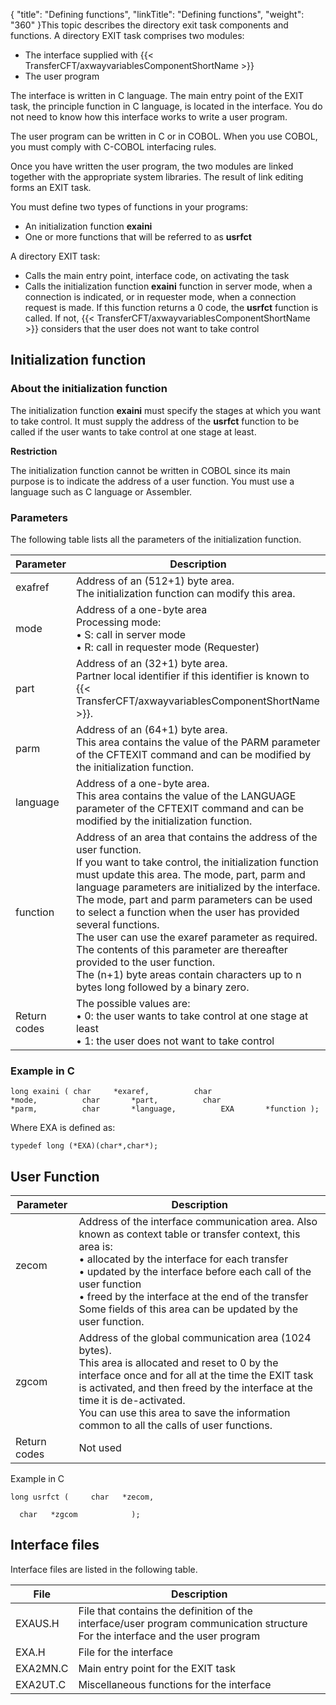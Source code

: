 {
    "title": "Defining  functions",
    "linkTitle": "Defining functions",
    "weight": "360"
}<span id="About_the_Functions"></span>This topic describes the directory exit task components and functions.
A directory EXIT task comprises two modules:

- The interface supplied
    with {{< TransferCFT/axwayvariablesComponentShortName  >}}
- The user program

The interface is written in C language. The main entry point of the
EXIT task, the principle function in C language, is located in the interface.
You do not need to know how this interface works to write a user program.

The user program can be written in C or in COBOL. When you use COBOL,
you must comply with C-COBOL interfacing rules.

Once you have written the user program, the two modules are linked together
with the appropriate system libraries. The result of link editing forms
an EXIT task.

You must define two types of functions in your programs:

- An initialization
    function **exaini**
- One or more functions
    that will be referred to as **usrfct**

A directory EXIT task:

- Calls the main
    entry point, interface code, on activating the task
- Calls the initialization
    function **exaini** function in server mode, when a connection is indicated,
    or in requester mode, when a connection request is made. If this function
    returns a 0 code, the ****usrfct**** function
    is called. If not, {{< TransferCFT/axwayvariablesComponentShortName  >}} considers that the user does not want
    to take control

<span id="Initialization_Function"></span>

Initialization function
-----------------------

### About the initialization function

The initialization function **exaini** must specify the stages at
which you want to take control. It must supply the address of the **usrfct**
function to be called if the user wants to take control at one stage at
least.

****Restriction****

The initialization function cannot be written in COBOL since its main
purpose is to indicate the address of a user function. You must use a
language such as C language or Assembler.

### Parameters

The following table lists all the parameters of the
initialization function.


| Parameter  | Description  |
| --- | --- |
| exafref | Address of an (512+1) byte area.<br/> The initialization function can modify this area. |
| mode | Address of a one-byte area<br/> Processing mode:<br/> • S: call in server mode<br/> • R: call in requester mode (Requester) |
| part | Address of an (32+1) byte area.<br/> Partner local identifier if this identifier is known to {{< TransferCFT/axwayvariablesComponentShortName  >}}. |
| parm | Address of an (64+1) byte area.<br/> This area contains the value of the PARM parameter of the CFTEXIT command and can be modified by the initialization function. |
| language | Address of a one-byte area.<br/> This area contains the value of the LANGUAGE parameter of the CFTEXIT command and can be modified by the initialization function. |
| function | Address of an area that contains the address of the user function.<br/> If you want to take control, the initialization function must update this area. The mode, part, parm and language parameters are initialized by the interface. The mode, part and parm parameters can be used to select a function when the user has provided several functions.<br/> The user can use the exaref parameter as required. The contents of this parameter are thereafter provided to the user function.<br/> The (n+1) byte areas contain characters up to n bytes long followed by a binary zero. |
| Return codes | The possible values are:<br/> • 0: the user wants to take control at one stage at least<br/> • 1: the user does not want to take control |


### Example in C

`long exaini ( char     *exaref,          char       *mode,          char       *part,          char       *parm,          char       *language,          EXA       *function );`

Where EXA is defined as:

`typedef long (*EXA)(char*,char*);`

<span id="User_Function"></span>

User Function
-------------


| Parameter  | Description  |
| --- | --- |
| zecom<br/> <br/>  | Address of the interface communication area. Also known as context table or transfer context, this area is:<br/> • allocated by the interface for each transfer<br/> • updated by the interface before each call of the user function<br/> • freed by the interface at the end of the transfer<br/> Some fields of this area can be updated by the user function. |
| zgcom | Address of the global communication area (1024 bytes).<br/> This area is allocated and reset to 0 by the interface once and for all at the time the EXIT task is activated, and then freed by the interface at the time it is de-activated.<br/> You can use this area to save the information common to all the calls of user functions.<br/>  |
| Return codes | Not used |


Example in C

`long usrfct (     char   *zecom,`

`  char   *zgcom            );`

<span id="Interface_Files"></span>

Interface files
---------------

Interface files are listed in the following table.


| File  | Description  |
| --- | --- |
| EXAUS.H | File that contains the definition of the interface/user program communication structure<br /> For the interface and the user program  |
| EXA.H  | File for the interface  |
| EXA2MN.C  | Main entry point for the EXIT task  |
| EXA2UT.C | Miscellaneous functions for the interface  |

